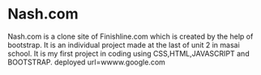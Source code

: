 # Nash.com
Nash.com is a clone site of Finishline.com which is created by the help of bootstrap.
It is an individual project made at the last of unit 2 in masai school.
It is my first project in coding using  CSS,HTML,JAVASCRIPT and BOOTSTRAP.
deployed url=wwww.google.com
